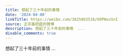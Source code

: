 ```yaml
---
title: 想起了三十年前的事情
date: '2024-04-08'
linkTitle: https://weibo.com/3825863518/O8PWusSnI
source: 正宗毒奶菇的微博
description: 想起了三十年前的事情  ...
disable_comments: true
---
```

想起了三十年前的事情  ...